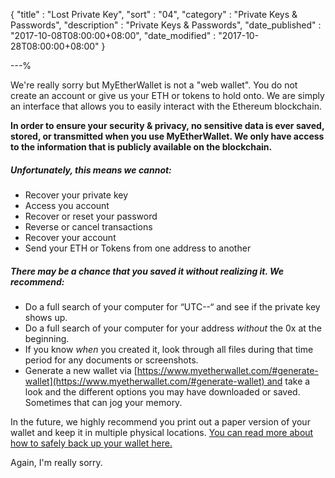 {
"title"       : "Lost Private Key",
"sort"        : "04",
"category"    : "Private Keys & Passwords",
"description" : "Private Keys & Passwords",
"date_published" : "2017-10-08T08:00:00+08:00",
"date_modified"  : "2017-10-28T08:00:00+08:00"
}

---%



We're really sorry but MyEtherWallet is not a "web wallet". You do not create an account or give us your ETH or tokens to hold onto. We are simply an interface that allows you to easily interact with the Ethereum blockchain.

**In order to ensure your security & privacy, no sensitive data is ever saved, stored, or transmitted when you use MyEtherWallet. We only have access to the information that is publicly available on the blockchain.**

##### Unfortunately, this means we cannot:

*   Recover your private key
*   Access you account
*   Recover or reset your password
*   Reverse or cancel transactions
*   Recover your account
*   Send your ETH or Tokens from one address to another

##### There may be a chance that you saved it without realizing it. We recommend:

*   Do a full search of your computer for “UTC--“ and see if the private key shows up. 
*   Do a full search of your computer for your address _without_ the 0x at the beginning.
*   If you know _when_ you created it, look through all files during that time period for any documents or screenshots.
*   Generate a new wallet via [https://www.myetherwallet.com/#generate-wallet](https://www.myetherwallet.com/#generate-wallet) and take a look and the different options you may have downloaded or saved. Sometimes that can jog your memory.

In the future, we highly recommend you print out a paper version of your wallet and keep it in multiple physical locations. [You can read more about how to safely back up your wallet here.](https://myetherwallet.github.io/knowledge-base/getting-started/backing-up-your-new-wallet.html)

Again, I'm really sorry.
